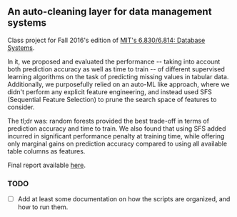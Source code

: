 ## An auto-cleaning layer for data management systems

Class project for Fall 2016's edition of [MIT's 6.830/6.814: Database Systems](http://db.csail.mit.edu/6.830/).

In it, we proposed and evaluated the performance -- taking into account both prediction accuracy as well as time to train -- of different supervised learning algorithms on the task of predicting missing values in tabular data.  Additionally, we purposefully relied on an auto-ML like approach, where we didn't perform any explicit feature engineering, and instead used SFS (Sequential Feature Selection) to prune the search space of features to consider.

The tl;dr was: random forests provided the best trade-off in terms of prediction accuracy and time to train.  We also found that using SFS added incurred in significant performance penalty at training time, while offering only marginal gains on prediction accuracy compared to using all available table columns as features.

Final report available [here](report.pdf).

### TODO
- [ ] Add at least some documentation on how the scripts are organized, and how to run them.
